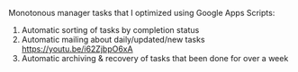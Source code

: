 Monotonous manager tasks that I optimized using Google Apps Scripts:
1) Automatic sorting of tasks by  completion status
2) Automatic mailing about daily/updated/new tasks
   https://youtu.be/i62ZjbpO6xA
4) Automatic archiving & recovery of tasks that been done for over a week
